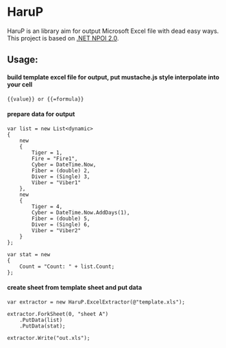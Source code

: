 HaruP
==========

HaruP is an library aim for output Microsoft Excel file with dead easy ways.
This project is based on [.NET NPOI 2.0][0].


Usage:
-----------

#### build template excel file for output, put mustache.js style interpolate into your cell
```
{{value}} or {{=formula}}
```
#### prepare data for output
```
var list = new List<dynamic>
{
    new
    {
        Tiger = 1,
        Fire = "Fire1",
        Cyber = DateTime.Now,
        Fiber = (double) 2,
        Diver = (Single) 3,
        Viber = "Viber1"
    },
    new
    {
        Tiger = 4,
        Cyber = DateTime.Now.AddDays(1),
        Fiber = (double) 5,
        Diver = (Single) 6,
        Viber = "Viber2"
    }
};

var stat = new
{
    Count = "Count: " + list.Count;
};
```

#### create sheet from template sheet and put data
```
var extractor = new HaruP.ExcelExtractor(@"template.xls");

extractor.ForkSheet(0, "sheet A")
    .PutData(list)
    .PutData(stat);

extractor.Write("out.xls");
```

[0]: https://npoi.codeplex.com/
